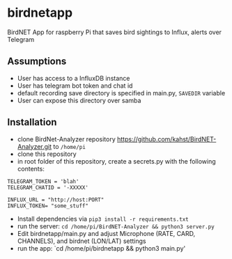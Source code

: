 # birdnetapp
BirdNET App for raspberry Pi that saves bird sightings to Influx, alerts over Telegram

## Assumptions
 - User has access to a InfluxDB instance
 - User has telegram bot token and chat id
 - default recording save directory is specified in main.py, `SAVEDIR` variable
 - User can expose this directory over samba

## Installation
 - clone BirdNet-Analyzer repository https://github.com/kahst/BirdNET-Analyzer.git  to `/home/pi`
 - clone this repository
 - in root folder of this repository, create a secrets.py with the following contents: 
 ```
TELEGRAM_TOKEN = 'blah'
TELEGRAM_CHATID = '-XXXXX'

INFLUX_URL = "http://host:PORT"
INFLUX_TOKEN= "some_stuff"
 ```
 - Install dependencies via `pip3 install -r requirements.txt`
 - run the server:  `cd /home/pi/BirdNET-Analyzer && python3 server.py`
 - Edit birdnetapp/main.py and adjust Microphone (RATE, CARD, CHANNELS), and birdnet (LON/LAT) settings
 - run the app: `cd /home/pi/birdnetapp && python3 main.py'
